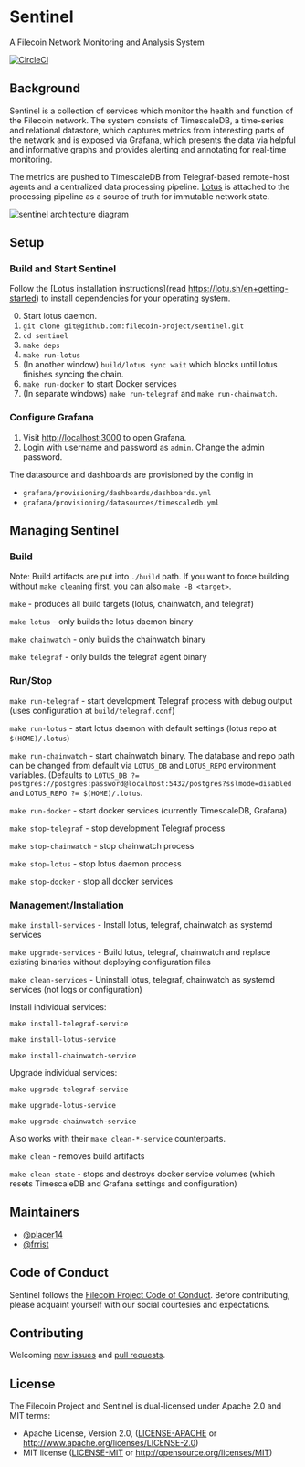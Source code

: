 # Sentinel

A Filecoin Network Monitoring and Analysis System

[![CircleCI](https://circleci.com/gh/filecoin-project/sentinel.svg?style=svg&circle-token=6dee046c14c81af4e1c526fa36ebcb486677be69)](https://app.circleci.com/pipelines/github/filecoin-project/sentinel)

## Background

Sentinel is a collection of services which monitor the health and function of the Filecoin network. The system consists of TimescaleDB, a time-series and relational datastore, which captures metrics from interesting parts of the network and is exposed via Grafana, which presents the data via helpful and informative graphs and provides alerting and annotating for real-time monitoring.

The metrics are pushed to TimescaleDB from Telegraf-based remote-host agents and a centralized data processing pipeline. [Lotus](https://github.com/filecoin-project/lotus/) is attached to the processing pipeline as a source of truth for immutable network state.

![sentinel architecture diagram](https://user-images.githubusercontent.com/58871/92404078-a48f5a00-f12a-11ea-8987-8b5a42091ad2.png)

## Setup

### Build and Start Sentinel

Follow the [Lotus installation instructions](read https://lotu.sh/en+getting-started) to install dependencies for your operating system.

0. Start lotus daemon.
1. `git clone git@github.com:filecoin-project/sentinel.git`
2. `cd sentinel`
3. `make deps`
4. `make run-lotus`
5. (In another window) `build/lotus sync wait` which blocks until lotus finishes syncing the chain.
6. `make run-docker` to start Docker services
7. (In separate windows) `make run-telegraf` and `make run-chainwatch`.

### Configure Grafana

1. Visit [http://localhost:3000](http://localhost:3000) to open Grafana.
2. Login with username and password as `admin`. Change the admin password.

The datasource and dashboards are provisioned by the config in 

- `grafana/provisioning/dashboards/dashboards.yml`
- `grafana/provisioning/datasources/timescaledb.yml`

## Managing Sentinel

### Build

Note: Build artifacts are put into `./build` path. If you want to force building without `make clean`ing first, you can also `make -B <target>`.

`make` - produces all build targets (lotus, chainwatch, and telegraf)

`make lotus` - only builds the lotus daemon binary

`make chainwatch` - only builds the chainwatch binary

`make telegraf` - only builds the telegraf agent binary

### Run/Stop

`make run-telegraf` - start development Telegraf process with debug output (uses configuration at `build/telegraf.conf`)

`make run-lotus` - start lotus daemon with default settings (lotus repo at `$(HOME)/.lotus`)

`make run-chainwatch` - start chainwatch binary. The database and repo path can be changed from default via `LOTUS_DB` and `LOTUS_REPO` environment variables. (Defaults to `LOTUS_DB ?= postgres://postgres:password@localhost:5432/postgres?sslmode=disabled` and `LOTUS_REPO ?= $(HOME)/.lotus`.

`make run-docker` - start docker services (currently TimescaleDB, Grafana)

`make stop-telegraf` - stop development Telegraf process

`make stop-chainwatch` - stop chainwatch process

`make stop-lotus` - stop lotus daemon process

`make stop-docker` - stop all docker services

### Management/Installation

`make install-services` - Install lotus, telegraf, chainwatch as systemd services

`make upgrade-services` - Build lotus, telegraf, chainwatch and replace existing binaries without deploying configuration files

`make clean-services` - Uninstall lotus, telegraf, chainwatch as systemd services (not logs or configuration)

Install individual services:

`make install-telegraf-service`

`make install-lotus-service`

`make install-chainwatch-service`

Upgrade individual services:

`make upgrade-telegraf-service`

`make upgrade-lotus-service`

`make upgrade-chainwatch-service`

Also works with their `make clean-*-service` counterparts.

`make clean` - removes build artifacts

`make clean-state` - stops and destroys docker service volumes (which resets TimescaleDB and Grafana settings and configuration)

## Maintainers

- [@placer14](https://github.com/placer14)
- [@frrist](https://github.com/frrist)

## Code of Conduct

Sentinel follows the [Filecoin Project Code of Conduct](https://github.com/filecoin-project/community/blob/master/CODE_OF_CONDUCT.md). Before contributing, please acquaint yourself with our social courtesies and expectations.


## Contributing

Welcoming [new issues](https://github.com/filecoin-project/sentinel/issues/new) and [pull requests](https://github.com/filecoin-project/sentinel/pulls).


## License

The Filecoin Project and Sentinel is dual-licensed under Apache 2.0 and MIT terms:

- Apache License, Version 2.0, ([LICENSE-APACHE](https://github.com/filecoin-project/sentinel/blob/master/LICENSE-APACHE) or http://www.apache.org/licenses/LICENSE-2.0)
- MIT license ([LICENSE-MIT](https://github.com/filecoin-project/sentinel/blob/master/LICENSE-MIT) or http://opensource.org/licenses/MIT)
